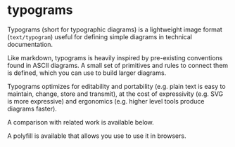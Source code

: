 # typograms

Typograms (short for typographic diagrams) is a lightweight image format
 (`text/typogram`) useful for defining simple diagrams in technical 
documentation.

Like markdown, typograms is heavily inspired by pre-existing conventions 
found in ASCII diagrams. A small set of primitives and rules to connect
them is defined, which you can use to build larger diagrams.

Typograms optimizes for editability and portability (e.g. plain text is
easy to maintain, change, store and transmit), at the cost of expressivity
(e.g. SVG is more expressive) and ergonomics (e.g. higher level tools
produce diagrams faster).

A comparison with related work is available below.

A polyfill is available that allows you use to use it in browsers.


